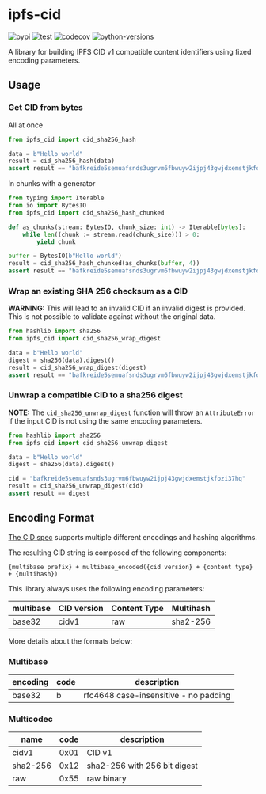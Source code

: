 # ipfs-cid

[![pypi](https://img.shields.io/pypi/v/ipfs-cid)](https://pypi.org/project/ipfs-cid/)
[![test](https://github.com/thunderstore-io/ipfs-cid/workflows/Test/badge.svg)](https://github.com/thunderstore-io/ipfs-cid/actions)
[![codecov](https://codecov.io/gh/thunderstore-io/ipfs-cid/branch/master/graph/badge.svg?token=6lS3pEHvIw)](https://codecov.io/gh/thunderstore-io/ipfs-cid)
[![python-versions](https://img.shields.io/pypi/pyversions/ipfs-cid.svg)](https://pypi.org/project/ipfs-cid/)

A library for building IPFS CID v1 compatible content identifiers using fixed
encoding parameters.

## Usage

### Get CID from bytes

All at once

```python
from ipfs_cid import cid_sha256_hash

data = b"Hello world"
result = cid_sha256_hash(data)
assert result == "bafkreide5semuafsnds3ugrvm6fbwuyw2ijpj43gwjdxemstjkfozi37hq"
```

In chunks with a generator

```python
from typing import Iterable
from io import BytesIO
from ipfs_cid import cid_sha256_hash_chunked

def as_chunks(stream: BytesIO, chunk_size: int) -> Iterable[bytes]:
    while len((chunk := stream.read(chunk_size))) > 0:
        yield chunk

buffer = BytesIO(b"Hello world")
result = cid_sha256_hash_chunked(as_chunks(buffer, 4))
assert result == "bafkreide5semuafsnds3ugrvm6fbwuyw2ijpj43gwjdxemstjkfozi37hq"
```

### Wrap an existing SHA 256 checksum as a CID

**WARNING:** This will lead to an invalid CID if an invalid digest is provided.
This is not possible to validate against without the original data.

```python
from hashlib import sha256
from ipfs_cid import cid_sha256_wrap_digest

data = b"Hello world"
digest = sha256(data).digest()
result = cid_sha256_wrap_digest(digest)
assert result == "bafkreide5semuafsnds3ugrvm6fbwuyw2ijpj43gwjdxemstjkfozi37hq"
```

### Unwrap a compatible CID to a sha256 digest

**NOTE:** The `cid_sha256_unwrap_digest` function will throw an `AttributeError`
if the input CID is not using the same encoding parameters.

```python
from hashlib import sha256
from ipfs_cid import cid_sha256_unwrap_digest

data = b"Hello world"
digest = sha256(data).digest()

cid = "bafkreide5semuafsnds3ugrvm6fbwuyw2ijpj43gwjdxemstjkfozi37hq"
result = cid_sha256_unwrap_digest(cid)
assert result == digest
```

## Encoding Format

[The CID spec](https://github.com/multiformats/cid) supports multiple different
encodings and hashing algorithms.

The resulting CID string is composed of the following components:

```
{multibase prefix} + multibase_encoded({cid version} + {content type} + {multihash})
```

This library always uses the following encoding parameters:

| multibase | CID version | Content Type | Multihash |
| --------- | ----------- | ------------ | --------- |
| base32    | cidv1       | raw          | sha2-256  |

More details about the formats below:

### Multibase

| encoding | code | description                           |
| -------- | ---- | ------------------------------------- |
| base32   | b    | rfc4648 case-insensitive - no padding |

### Multicodec

| name     | code | description                  |
| -------- | ---- | ---------------------------- |
| cidv1    | 0x01 | CID v1                       |
| sha2-256 | 0x12 | sha2-256 with 256 bit digest |
| raw      | 0x55 | raw binary                   |
